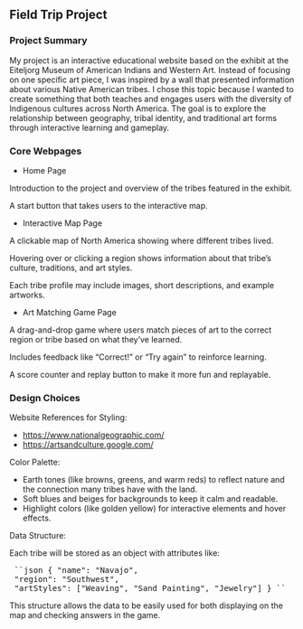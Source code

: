 ## Field Trip Project

### Project Summary

My project is an interactive educational website based on the exhibit at the Eiteljorg Museum of American Indians and Western Art. Instead of focusing on one specific art piece, I was inspired by a wall that presented information about various Native American tribes. I chose this topic because I wanted to create something that both teaches and engages users with the diversity of Indigenous cultures across North America. The goal is to explore the relationship between geography, tribal identity, and traditional art forms through interactive learning and gameplay.

### Core Webpages

- Home Page

Introduction to the project and overview of the tribes featured in the exhibit.

A start button that takes users to the interactive map.

- Interactive Map Page

A clickable map of North America showing where different tribes lived.

Hovering over or clicking a region shows information about that tribe’s culture, traditions, and art styles.

Each tribe profile may include images, short descriptions, and example artworks.

- Art Matching Game Page

A drag-and-drop game where users match pieces of art to the correct region or tribe based on what they’ve learned.

Includes feedback like “Correct!” or “Try again” to reinforce learning.

A score counter and replay button to make it more fun and replayable.

### Design Choices

Website References for Styling:

- https://www.nationalgeographic.com/
- https://artsandculture.google.com/

Color Palette:

- Earth tones (like browns, greens, and warm reds) to reflect nature and the connection many tribes have with the land.
- Soft blues and beiges for backgrounds to keep it calm and readable.
- Highlight colors (like golden yellow) for interactive elements and hover effects.

Data Structure:

Each tribe will be stored as an object with attributes like:

<pre> ``json { "name": "Navajo",
 "region": "Southwest", 
 "artStyles": ["Weaving", "Sand Painting", "Jewelry"] } `` </pre>

This structure allows the data to be easily used for both displaying on the map and checking answers in the game.
